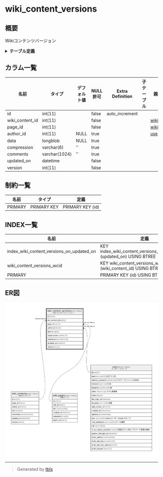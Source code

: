 # wiki_content_versions

## 概要

Wikiコンテンツバージョン

<details>
<summary><strong>テーブル定義</strong></summary>

```sql
CREATE TABLE `wiki_content_versions` (
  `id` int(11) NOT NULL AUTO_INCREMENT,
  `wiki_content_id` int(11) NOT NULL,
  `page_id` int(11) NOT NULL,
  `author_id` int(11) DEFAULT NULL,
  `data` longblob DEFAULT NULL,
  `compression` varchar(6) DEFAULT '',
  `comments` varchar(1024) DEFAULT '',
  `updated_on` datetime NOT NULL,
  `version` int(11) NOT NULL,
  PRIMARY KEY (`id`),
  KEY `wiki_content_versions_wcid` (`wiki_content_id`),
  KEY `index_wiki_content_versions_on_updated_on` (`updated_on`)
) ENGINE=InnoDB DEFAULT CHARSET=utf8mb4 COLLATE=utf8mb4_general_ci
```

</details>

## カラム一覧

| 名前              | タイプ           | デフォルト値       | NULL許可   | Extra Definition | 子テーブル      | 親テーブル                             | コメント     |
| --------------- | ------------- | ------------ | -------- | ---------------- | ---------- | --------------------------------- | -------- |
| id              | int(11)       |              | false    | auto_increment   |            |                                   |          |
| wiki_content_id | int(11)       |              | false    |                  |            | [wiki_contents](wiki_contents.md) |          |
| page_id         | int(11)       |              | false    |                  |            | [wiki_pages](wiki_pages.md)       |          |
| author_id       | int(11)       | NULL         | true     |                  |            | [users](users.md)                 |          |
| data            | longblob      | NULL         | true     |                  |            |                                   |          |
| compression     | varchar(6)    | ''           | true     |                  |            |                                   |          |
| comments        | varchar(1024) | ''           | true     |                  |            |                                   |          |
| updated_on      | datetime      |              | false    |                  |            |                                   |          |
| version         | int(11)       |              | false    |                  |            |                                   |          |

## 制約一覧

| 名前      | タイプ         | 定義               |
| ------- | ----------- | ---------------- |
| PRIMARY | PRIMARY KEY | PRIMARY KEY (id) |

## INDEX一覧

| 名前                                        | 定義                                                                     |
| ----------------------------------------- | ---------------------------------------------------------------------- |
| index_wiki_content_versions_on_updated_on | KEY index_wiki_content_versions_on_updated_on (updated_on) USING BTREE |
| wiki_content_versions_wcid                | KEY wiki_content_versions_wcid (wiki_content_id) USING BTREE           |
| PRIMARY                                   | PRIMARY KEY (id) USING BTREE                                           |

## ER図

![er](wiki_content_versions.svg)

---

> Generated by [tbls](https://github.com/k1LoW/tbls)
